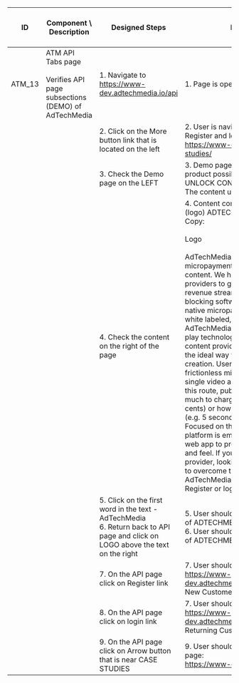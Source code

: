 | ID | Component \ <br> Description  | Designed Steps       |Expected Result     |	Created By \ <br> Last Updated |
| -- | -- | -- | -- | -- |
| ATM_13 | ATM API Tabs page <br> <br>  Verifies API page subsections (DEMO) of AdTechMedia | 1. Navigate to https://www-dev.adtechmedia.io/api | 1. Page is opened on API           | Alexandr Urita \ <br> 15.06.2017 |
|       |       | 2. Click on the More button link that is located on the left |     2. User is navigated to the page with Demo, Register and login <br> https://www-dev.adtechmedia.io/case-studies/ |    |  
|       |       | 3. Check the Demo page on the LEFT |     3. Demo page contains example of the product possibilities <br> UNLOCK CONTENT button is not clickable <br> The content under button is in blurred |    |  
|       |       | 4. Check the content on the right of the page |     4. Content contains from the Header - (logo) ADTECHMEDIA <br> Copy: <br> <br> Logo <br> <br> AdTechMedia is an adtech platform with micropayments capabilities for media content. We help publishers and content providers to generate complimentary revenue streams that are immune to ad blocking software (e.g. native advertising or native micropayments). Our solutions are white labeled, data driven and realtime. <br> AdTechMedia's patent pending plug-and-play technology enables publishers and content providers to let their users choose the ideal way they'd like to support content creation. Users can either decide to make frictionless micropayments or watch a single video ad to unlock content. Going this route, publishers can choose how much to charge for each article (e.g. 15 cents) or how long a video ad should be (e.g. 5 seconds). <br> Focused on the best user experience, this platform is embedded in your web site or web app to provide amazing native look and feel. If you are publisher or content provider, looking for sustainable solutions to overcome the ad blocking problem, AdTechMedia is the answer. <br> Register or login today! |    |  
|       |       | 5. Click on the first word in the text - AdTechMedia <br> 6. Return back to API page and click on LOGO above the text on the right |     5. User should be navigated to Homepage of ADTECHMEDIA site <br> 6. User should be navigated to Homepage of ADTECHMEDIA site" |    |  
|       |       | 7. On the API page click on Register link |     7. User should be navigated to  https://www-dev.adtechmedia.io/admin/accounts/signup <br> New Customer tab should be active |    |  
|       |       | 8. On the API page click on login link |     7. User should be navigated to https://www-dev.adtechmedia.io/admin/accounts/signin <br> Returning Customer tab should be active |    |  
|       |       | 9. On the API page click on Arrow button that is near CASE STUDIES |    9. User should be navigated to main API page: <br> https://www-dev.adtechmedia.io/api/ |    |
